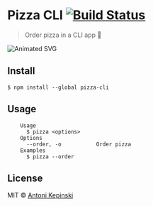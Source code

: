 # Pizza CLI [![Build Status](https://travis-ci.org/xxczaki/pizza-cli.svg?branch=master)](https://travis-ci.org/xxczaki/pizza-cli)

> Order pizza in a CLI app :pizza:

![Animated SVG](https://rawcdn.githack.com/xxczaki/pizza-cli/33ec8c1c50cc0bdc05619d0980d3cdbc39256508/pizza.svg)


## Install

```
$ npm install --global pizza-cli
```


## Usage

```
	Usage
	  $ pizza <options>
	Options
	  --order, -o   		Order pizza
	Examples
	  $ pizza --order
```


## License

MIT © [Antoni Kepinski](https://kepinski.me)
